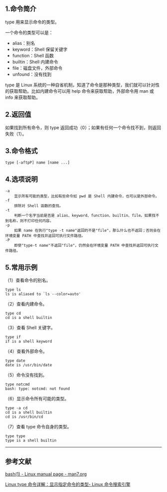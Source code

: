 ## 1.命令简介
type 用来显示命令的类型。

一个命令的类型可以是：

- alias：别名
- keyword：Shell 保留关键字
- function：Shell 函数
- builtin：Shell 内建命令
- file：磁盘文件，外部命令
- unfound：没有找到

type 是 Linux 系统的一种自省机制，知道了命令是那种类型，我们就可以针对性的获取帮助。比如内建命令可以用 help 命令来获取帮助，外部命令用 man 或 info 来获取帮助。

## 2.返回值
如果找到所有命令，则 type 返回成功（0）；如果有任何一个命令找不到，则返回失败（1）。

## 3.命令格式

```shell
type [-aftpP] name [name ...]
```

## 4.选项说明

```shell
-a
	显示所有可能的类型，比如有些命令如 pwd 是 Shell 内建命令，也可以是外部命令。
-f
	排除对 Shell 函数的查找。
-t
	判断一个名字当前是否是 alias、keyword、function、builtin、file。如果找不到名称，则不打印任何内容。
-p
	如果 name 在执行"type -t name"返回的不是"file"，那么什么也不返回；否则会在环境变量 PATH 中查找并返回可执行文件路径。
-P
	即使"type-t name"不返回"file"，仍然会在环境变量 PATH 中查找并返回可执行文件路径。
```
## 5.常用示例
（1）查看命令的别名。

```shell
type ls
ls is aliased to `ls --color=auto'
```

（2）查看内建命令。

```shell
type cd
cd is a shell builtin
```

（3）查看 Shell 关键字。

```shell
type if
if is a shell keyword
```
（4）查看外部命令。

```shell
type date
date is /usr/bin/date
```

（5）命令没有找到。

```shell
type notcmd
bash: type: notcmd: not found
```

（6）显示命令所有可能的类型。

```shell
type -a cd
cd is a shell builtin
cd is /usr/bin/cd
```

（7）查看 type 命令自身的类型。

```shell
type type
type is a shell builtin
```

---
## 参考文献
[bash(1) - Linux manual page - man7.org](https://www.man7.org/linux/man-pages/man1/bash.1.html)

[Linux type 命令详解：显示指定命令的类型- Linux 命令搜索引擎](https://wangchujiang.com/linux-command/c/type.html)

